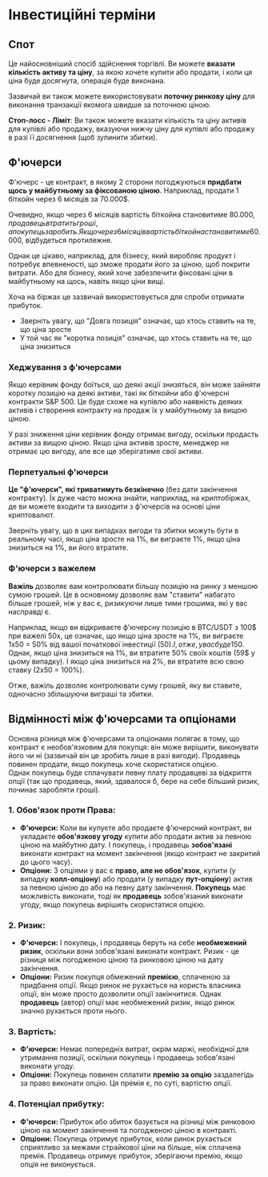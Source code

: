 # Інвестиційні терміни

## Спот

Це найосновніший спосіб здійснення торгівлі. Ви можете **вказати кількість активу та ціну**, за якою хочете купити або продати, і коли ця ціна буде досягнута, операція буде виконана.

Зазвичай ви також можете використовувати **поточну ринкову ціну** для виконання транзакції якомога швидше за поточною ціною.

**Стоп-лосс - Ліміт**: Ви також можете вказати кількість та ціну активів для купівлі або продажу, вказуючи нижчу ціну для купівлі або продажу в разі її досягнення (щоб зупинити збитки).

## Ф'ючерси

Ф'ючерс - це контракт, в якому 2 сторони погоджуються **придбати щось у майбутньому за фіксованою ціною**. Наприклад, продати 1 біткойн через 6 місяців за 70.000$.

Очевидно, якщо через 6 місяців вартість біткойна становитиме 80.000$, продавець втратить гроші, а покупець заробить. Якщо через 6 місяців вартість біткойна становитиме 60.000$, відбудеться протилежне.

Однак це цікаво, наприклад, для бізнесу, який виробляє продукт і потребує впевненості, що зможе продати його за ціною, щоб покрити витрати. Або для бізнесу, який хоче забезпечити фіксовані ціни в майбутньому на щось, навіть якщо ціни вищі.

Хоча на біржах це зазвичай використовується для спроби отримати прибуток.

* Зверніть увагу, що "Довга позиція" означає, що хтось ставить на те, що ціна зросте
* У той час як "коротка позиція" означає, що хтось ставить на те, що ціна знизиться

### Хеджування з ф'ючерсами <a href="#mntl-sc-block_7-0" id="mntl-sc-block_7-0"></a>

Якщо керівник фонду боїться, що деякі акції знизяться, він може зайняти коротку позицію на деякі активи, такі як біткойни або ф'ючерсні контракти S\&P 500. Це буде схоже на купівлю або наявність деяких активів і створення контракту на продаж їх у майбутньому за вищою ціною.&#x20;

У разі зниження ціни керівник фонду отримає вигоду, оскільки продасть активи за вищою ціною. Якщо ціна активів зросте, менеджер не отримає цю вигоду, але все ще зберігатиме свої активи.

### Перпетуальні ф'ючерси

**Це "ф'ючерси", які триватимуть безкінечно** (без дати закінчення контракту). Їх дуже часто можна знайти, наприклад, на криптобіржах, де ви можете входити та виходити з ф'ючерсів на основі ціни криптовалют.

Зверніть увагу, що в цих випадках вигоди та збитки можуть бути в реальному часі, якщо ціна зросте на 1%, ви виграєте 1%, якщо ціна знизиться на 1%, ви його втратите.

### Ф'ючерси з важелем

**Важіль** дозволяє вам контролювати більшу позицію на ринку з меншою сумою грошей. Це в основному дозволяє вам "ставити" набагато більше грошей, ніж у вас є, ризикуючи лише тими грошима, які у вас насправді є.

Наприклад, якщо ви відкриваєте ф'ючерсну позицію в BTC/USDT з 100$ при важелі 50x, це означає, що якщо ціна зросте на 1%, ви виграєте 1x50 = 50% від вашої початкової інвестиції (50$). І, отже, у вас буде 150$.\
Однак, якщо ціна знизиться на 1%, ви втратите 50% своїх коштів (59$ у цьому випадку). І якщо ціна знизиться на 2%, ви втратите всю свою ставку (2x50 = 100%).

Отже, важіль дозволяє контролювати суму грошей, яку ви ставите, одночасно збільшуючи виграші та збитки.

## Відмінності між ф'ючерсами та опціонами

Основна різниця між ф'ючерсами та опціонами полягає в тому, що контракт є необов'язковим для покупця: він може вирішити, виконувати його чи ні (зазвичай він це зробить лише в разі вигоди). Продавець повинен продати, якщо покупець хоче скористатися опцією.\
Однак покупець буде сплачувати певну плату продавцеві за відкриття опції (так що продавець, який, здавалося б, бере на себе більший ризик, починає заробляти гроші).

### 1. **Обов'язок проти Права:**

* **Ф'ючерси:** Коли ви купуєте або продаєте ф'ючерсний контракт, ви укладаєте **обов'язкову угоду** купити або продати актив за певною ціною на майбутню дату. І покупець, і продавець **зобов'язані** виконати контракт на момент закінчення (якщо контракт не закритий до цього часу).
* **Опціони:** З опціями у вас є **право, але не обов'язок**, купити (у випадку **колл-опціону**) або продати (у випадку **пут-опціону**) актив за певною ціною до або на певну дату закінчення. **Покупець** має можливість виконати, тоді як **продавець** зобов'язаний виконати угоду, якщо покупець вирішить скористатися опцією.

### 2. **Ризик:**

* **Ф'ючерси:** І покупець, і продавець беруть на себе **необмежений ризик**, оскільки вони зобов'язані виконати контракт. Ризик - це різниця між погодженою ціною та ринковою ціною на дату закінчення.
* **Опціони:** Ризик покупця обмежений **премією**, сплаченою за придбання опції. Якщо ринок не рухається на користь власника опції, він може просто дозволити опції закінчитися. Однак **продавець** (автор) опції має необмежений ризик, якщо ринок значно рухається проти нього.

### 3. **Вартість:**

* **Ф'ючерси:** Немає попередніх витрат, окрім маржі, необхідної для утримання позиції, оскільки покупець і продавець зобов'язані виконати угоду.
* **Опціони:** Покупець повинен сплатити **премію за опцію** заздалегідь за право виконати опцію. Ця премія є, по суті, вартістю опції.

### 4. **Потенціал прибутку:**

* **Ф'ючерси:** Прибуток або збиток базується на різниці між ринковою ціною на момент закінчення та погодженою ціною в контракті.
* **Опціони:** Покупець отримує прибуток, коли ринок рухається сприятливо за межами страйкової ціни на більше, ніж сплачена премія. Продавець отримує прибуток, зберігаючи премію, якщо опція не виконується.
